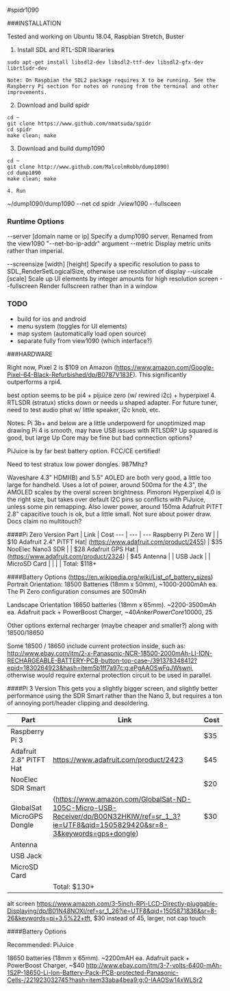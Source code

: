#spidr1090


###INSTALLATION

Tested and working on Ubuntu 18.04, Raspbian Stretch, Buster

1. Install SDL and RTL-SDR libararies
```
sudo apt-get install libsdl2-dev libsdl2-ttf-dev libsdl2-gfx-dev librtlsdr-dev
```
	Note: On Raspbian the SDL2 package requires X to be running. See the Raspberry Pi section for notes on running from the terminal and other improvements.

2. Download and build spidr
```
cd ~
git clone https://www.github.com/nmatsuda/spidr
cd spidr
make clean; make
```

3. Download and build dump1090 
```
cd ~
git clone http://www.github.com/MalcolmRobb/dump1090)
cd dump1090
make clean; make

4. Run
```
~/dump1090/dump1090 --net
cd spidr
./view1090 --fullsceen

### Runtime Options

--server [domain name or ip]	Specify a dump1090 server. Renamed from the view1090 "--net-bo-ip-addr" argument
--metric						Display metric units rather than imperial.

--screensize [width] [height]	Specify a specific resolution to pass to SDL_RenderSetLogicalSize, otherwise use resolution of display
--uiscale [scale]				Scale up UI elements by integer amounts for high resolution screen
--fullscreen					Render fullscreen rather than in a window



### TODO
* build for ios and android
* menu system (toggles for UI elements)
* map system (automatically load open source)
* separate fully from view1090 (which interface?)


###HARDWARE

Right now, Pixel 2 is $109 on Amazon (https://www.amazon.com/Google-Pixel-64-Black-Refurbished/dp/B0787V183F).
This significantly outperforms a rpi4.


best option seems to be pi4 + pijuice zero (w/ rewired  i2c) + hyperpixel 4. RTLSDR  (stratux) sticks down or needs u shaped adapter.
For future tuner, need to test audio phat w/ little speaker, i2c knob, etc.


Notes:
Pi 3b+ and below are a little underpowerd for unoptimized map drawing
Pi 4 is smooth, may have USB issues with RTLSDR?
Up squared is good, but large
Up Core may be fine but bad connection options?

PiJuice is by far best battery option. FCC/CE certified!

Need to test stratux low power dongles. 987Mhz?

Waveshare 4.3" HDMI(B) and 5.5" AOLED are both very good, a little too large for handheld. Uses a lot of power, around 500ma for the 4.3", the AMOLED scales by the overal screen brightness.
Pimoroni Hyperpixel 4.0 is the right size, but takes over default I2C pins so conflicts with PiJuice, unless some pin remapping. Also lower power, around 150ma
Adafruit PiTFT 2.8" capacitive touch is ok, but a little small. Not sure about power draw. Docs claim no multitouch?


####Pi Zero Version
Part | Link | Cost
--- | --- | ---
Raspberry Pi Zero W | | $10
Adafruit 2.4" PiTFT Hat| (https://www.adafruit.com/product/2455) | $35
NooElec Nano3 SDR | | $28
Adafruit GPS Hat | (https://www.adafruit.com/product/2324) | $45
Antenna | |
USB Jack | |
MicroSD Card | |
| | Total: $118+

####Battery Options
(https://en.wikipedia.org/wiki/List_of_battery_sizes)
Portrait Orientation:
18500 Batteries (18mm x 50mm), ~1000-2000mAh ea.
The Pi Zero configuration consumes are 500mAh

Landscape Orientation
18650 batteries (18mm x 65mm). ~2200-3500mAh ea. 
Adafruit pack + PowerBoost Charger, ~$40
Anker PowerCore 10000, ~$25

Other options
external recharger (maybe cheaper and smaller?) along with 18500/18650

Some 18500 / 18650 include current protection inside, such as:
http://www.ebay.com/itm/2-x-Panasonic-NCR-18500-2000mAh-LI-ION-RECHARGEABLE-BATTERY-PCB-button-top-case-/391378348412?epid=1830264923&hash=item5b1ff7a97c:g:ePgAAOSwFqJWswnj,
otherwise would require external protection circuit to be used in parallel. 



####Pi 3 Version
This gets you a slightly bigger screen, and slightly better performance using the SDR Smart rather than the Nano 3, but requires a ton of annoying port/header clipping and desoldering. 

Part | Link | Cost
--- | --- | ---
Raspberry Pi 3 | | $35
Adafruit 2.8" PiTFT Hat| https://www.adafruit.com/product/2423 | $45
NooElec SDR Smart | | $20
GlobalSat MicroGPS Dongle | (https://www.amazon.com/GlobalSat-ND-105C-Micro-USB-Receiver/dp/B00N32HKIW/ref=sr_1_3?ie=UTF8&qid=1505829420&sr=8-3&keywords=gps+dongle) | $30
Antenna | |
USB Jack | |
MicroSD Card | |
| | Total: $130+


alt screen https://www.amazon.com/3-5inch-RPi-LCD-Directly-pluggable-Displaying/dp/B01N48NOXI/ref=sr_1_26?ie=UTF8&qid=1505871836&sr=8-26&keywords=pi+3.5%22+tft, $30 instead of 45, larger, not cap touch

####Battery Options

Recommended: PiJuice


18650 batteries (18mm x 65mm). ~2200mAH ea. 
Adafruit pack + PowerBoost Charger, ~$40
http://www.ebay.com/itm/3-7-volts-6400-mAh-1S2P-18650-Li-Ion-Battery-Pack-PCB-protected-Panasonic-Cells-/221923032745?hash=item33aba4bea9:g:0-IAAOSw14xWLSr2
